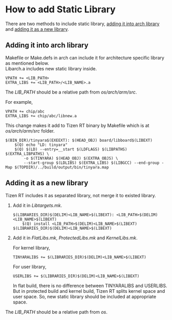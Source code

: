 # How to add Static Library

There are two methods to include static library, [adding it into arch library](#adding-it-into-arch-library) and [adding it as a new library](#adding-it-as-a-new-library).

## Adding it into arch library

Makefile or Make.defs in arch can include it for architecture specific library as mentioned below.  
Libarch.a includes new static library inside.
```
VPATH += <LIB_PATH>
EXTRA_LIBS += <LIB_PATH>/<LIB_NAME>.a
```
The *LIB_PATH* should be a relative path from *os/arch/arm/src*.

For example,
```
VPATH += chip/abc
EXTRA_LIBS += chip/abc/libnew.a
```

This change makes it add to Tizen RT binary by Makefile which is at *os/arch/arm/src* folder.
```
$(BIN_DIR)/tinyara$(EXEEXT): $(HEAD_OBJ) board/libboard$(LIBEXT)
	$(Q) echo "LD: tinyara"
	$(Q) $(LD) --entry=__start $(LDFLAGS) $(LIBPATHS) $(EXTRA_LIBPATHS) \
		-o $(TINYARA) $(HEAD_OBJ) $(EXTRA_OBJS) \
		--start-group $(LDLIBS) $(EXTRA_LIBS) $(LIBGCC) --end-group -Map $(TOPDIR)/../build/output/bin/tinyara.map
```

## Adding it as a new library

Tizen RT includes it as separated library, not merge it to existed library.

1. Add it in *Libtargets.mk*.  
    ```
    $(LIBRARIES_DIR)$(DELIM)<LIB_NAME>$(LIBEXT): <LIB_PATH>$(DELIM)<LIB_NAME>$(LIBEXT)
    	$(Q) install <LIB_PATH>$(DELIM)<LIB_NAME>$(LIBEXT) $(LIBRARIES_DIR)$(DELIM)<LIB_NAME>$(LIBEXT)
    ```

2. Add it in *FlatLibs.mk*, *ProtectedLibs.mk* and *KernelLibs.mk*.

    For kernel library,
    ```
    TINYARALIBS += $(LIBRARIES_DIR)$(DELIM)<LIB_NAME>$(LIBEXT)
    ```

    For user library,
    ```
    USERLIBS += $(LIBRARIES_DIR)$(DELIM)<LIB_NAME>$(LIBEXT)
    ```

    In flat build, there is no difference between TINYARALIBS and USERLIBS.  
    But in protected build and kernel build, Tizen RT splits kernel space and user space. So, new static library should be included at appropriate space.

The *LIB_PATH* should be a relative path from *os*.
